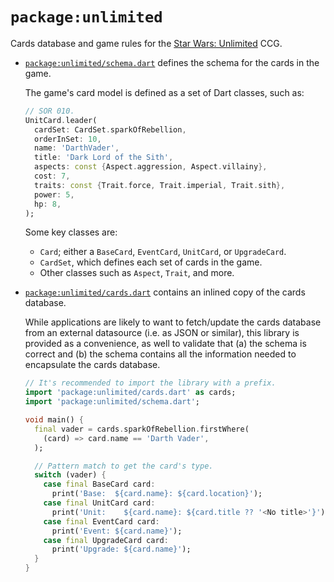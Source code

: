 # `package:unlimited`

Cards database and game rules for the [Star Wars: Unlimited][swu] CCG.

[swu]: https://starwarsunlimited.com/

- [`package:unlimited/schema.dart`][] defines the schema for the cards in the
  game.

  The game's card model is defined as a set of Dart classes, such as:

  ```dart
  // SOR 010.
  UnitCard.leader(
    cardSet: CardSet.sparkOfRebellion,
    orderInSet: 10,
    name: 'DarthVader',
    title: 'Dark Lord of the Sith',
    aspects: const {Aspect.aggression, Aspect.villainy},
    cost: 7,
    traits: const {Trait.force, Trait.imperial, Trait.sith},
    power: 5,
    hp: 8,
  );
  ```

  Some key classes are:

  - `Card`; either a `BaseCard`, `EventCard`, `UnitCard`, or `UpgradeCard`.
  - `CardSet`, which defines each set of cards in the game.
  - Other classes such as `Aspect`, `Trait`, and more.

- [`package:unlimited/cards.dart`][] contains an inlined copy of the cards
  database.

  While applications are likely to want to fetch/update the cards database from
  an external datasource (i.e. as JSON or similar), this library is provided as
  a convenience, as well to validate that (a) the schema is correct and (b) the
  schema contains all the information needed to encapsulate the cards database.

  ```dart
  // It's recommended to import the library with a prefix.
  import 'package:unlimited/cards.dart' as cards;
  import 'package:unlimited/schema.dart';

  void main() {
    final vader = cards.sparkOfRebellion.firstWhere(
      (card) => card.name == 'Darth Vader',
    );

    // Pattern match to get the card's type.
    switch (vader) {
      case final BaseCard card:
        print('Base:  ${card.name}: ${card.location}');
      case final UnitCard card:
        print('Unit:    ${card.name}: ${card.title ?? '<No title>'}');
      case final EventCard card:
        print('Event: ${card.name}');
      case final UpgradeCard card:
        print('Upgrade: ${card.name}');
    }
  }
  ```

[`package:unlimited/schema.dart`]: lib/schema.dart
[`package:unlimited/cards.dart`]: lib/cards.dart
